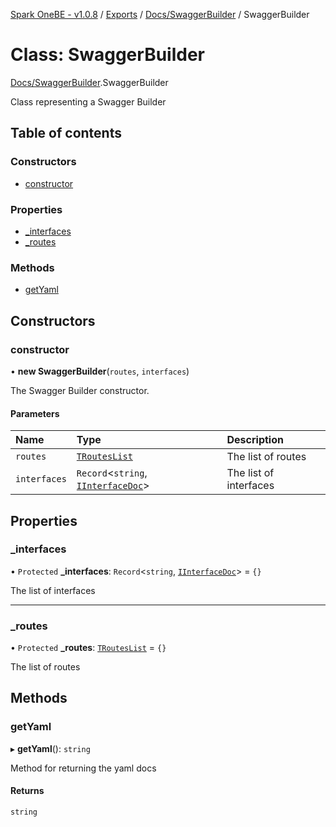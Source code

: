[Spark OneBE - v1.0.8](../README.md) / [Exports](../modules.md) / [Docs/SwaggerBuilder](../modules/Docs_SwaggerBuilder.md) / SwaggerBuilder

# Class: SwaggerBuilder

[Docs/SwaggerBuilder](../modules/Docs_SwaggerBuilder.md).SwaggerBuilder

Class representing a Swagger Builder

## Table of contents

### Constructors

- [constructor](Docs_SwaggerBuilder.SwaggerBuilder.md#constructor)

### Properties

- [\_interfaces](Docs_SwaggerBuilder.SwaggerBuilder.md#_interfaces)
- [\_routes](Docs_SwaggerBuilder.SwaggerBuilder.md#_routes)

### Methods

- [getYaml](Docs_SwaggerBuilder.SwaggerBuilder.md#getyaml)

## Constructors

### constructor

• **new SwaggerBuilder**(`routes`, `interfaces`)

The Swagger Builder constructor.

#### Parameters

| Name | Type | Description |
| :------ | :------ | :------ |
| `routes` | [`TRoutesList`](../modules/Docs_DocsInterfaces.md#trouteslist) | The list of routes |
| `interfaces` | `Record`<`string`, [`IInterfaceDoc`](../interfaces/Docs_DocsInterfaces.IInterfaceDoc.md)\> | The list of interfaces |

## Properties

### \_interfaces

• `Protected` **\_interfaces**: `Record`<`string`, [`IInterfaceDoc`](../interfaces/Docs_DocsInterfaces.IInterfaceDoc.md)\> = `{}`

The list of interfaces

___

### \_routes

• `Protected` **\_routes**: [`TRoutesList`](../modules/Docs_DocsInterfaces.md#trouteslist) = `{}`

The list of routes

## Methods

### getYaml

▸ **getYaml**(): `string`

Method for returning the yaml docs

#### Returns

`string`

